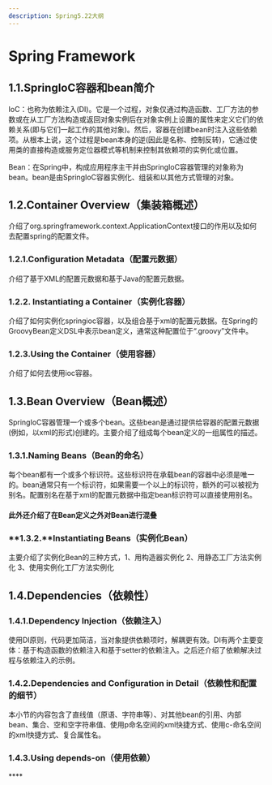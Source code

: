 ```yaml
---
description: Spring5.22大纲
---
```


# Spring Framework

## 1.1.SpringIoC容器和bean简介

IoC：也称为依赖注入\(DI\)。它是一个过程，对象仅通过构造函数、工厂方法的参数或在从工厂方法构造或返回对象实例后在对象实例上设置的属性来定义它们的依赖关系\(即与它们一起工作的其他对象\)。然后，容器在创建bean时注入这些依赖项。从根本上说，这个过程是bean本身的逆\(因此是名称、控制反转\)，它通过使用类的直接构造或服务定位器模式等机制来控制其依赖项的实例化或位置。

Bean：在Spring中，构成应用程序主干并由SpringIoC容器管理的对象称为bean。bean是由SpringIoC容器实例化、组装和以其他方式管理的对象。

## 1.2.Container Overview（集装箱概述）

介绍了org.springframework.context.ApplicationContext接口的作用以及如何去配置spring的配置文件。

### 1.2.1.**Configuration Metadata**（配置元数据）

介绍了基于XML的配置元数据和基于Java的配置元数据。

### **1.2.2. Instantiating a Container（实例化容器）**

介绍了如何实例化springioc容器，以及组合基于xml的配置元数据。在Spring的GroovyBean定义DSL中表示bean定义，通常这种配置位于“.groovy”文件中。

### 1.2.3.**Using the Container（使用容器）**

介绍了如何去使用ioc容器。

## 1.3.Bean Overview（Bean概述）

SpringIoC容器管理一个或多个bean。这些bean是通过提供给容器的配置元数据\(例如，以xml的形式\)创建的。主要介绍了组成每个bean定义的一组属性的描述。

### 1.3.1.Naming Beans（Bean的命名）

每个bean都有一个或多个标识符。这些标识符在承载bean的容器中必须是唯一的。bean通常只有一个标识符，如果需要一个以上的标识符，额外的可以被视为别名。配置别名在基于xml的配置元数据中指定bean标识符可以直接使用别名。

#### 此外还介绍了**在Bean定义之外对Bean进行混叠**

### **1.3.2.**Instantiating Beans（实例化Bean）

主要介绍了实例化Bean的三种方式，1、用构造器实例化 2、用静态工厂方法实例化 3、使用实例化工厂方法实例化

## 1.4.Dependencies（依赖性）

### 1.4.1.**Dependency Injection（依赖注入）**

使用DI原则，代码更加简洁，当对象提供依赖项时，解耦更有效。DI有两个主要变体：基于构造函数的依赖注入和基于setter的依赖注入。之后还介绍了依赖解决过程与依赖注入的示例。

### 1.4.2.**Dependencies and Configuration in Detail（依赖性和配置的细节）**

本小节的内容包含了直线值（原语、字符串等）、对其他bean的引用、内部bean、集合、空和空字符串值、使用p命名空间的xml快捷方式、使用c-命名空间的xml快捷方式、复合属性名。

### 1.4.3.**Using depends-on（使用依赖）**

\*\*\*\*




